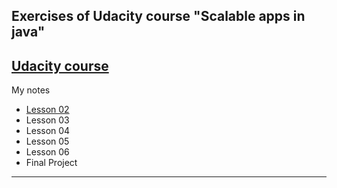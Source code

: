 ## Exercises of Udacity course "Scalable apps in java"
[Udacity course](https://www.udacity.com/course/developing-scalable-apps-in-java--ud859)
---
My notes
 * [Lesson 02](https://docs.google.com/document/d/1klePdOncbYG_nPtHo6PiGOOJUQutyIbgYOZ9gXGGPoA/edit?usp=sharing)
 * Lesson 03
 * Lesson 04
 * Lesson 05
 * Lesson 06
 * Final Project
---